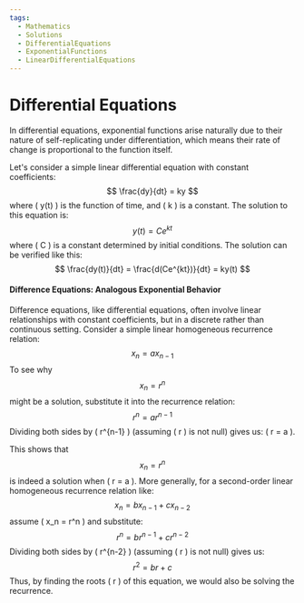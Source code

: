 ```yaml
---
tags:
  - Mathematics
  - Solutions
  - DifferentialEquations
  - ExponentialFunctions
  - LinearDifferentialEquations
---
```


# Differential Equations

In differential equations, exponential functions arise naturally due to their nature of self-replicating under differentiation, which means their rate of change is proportional to the function itself.

Let's consider a simple linear differential equation with constant coefficients:
$$
\frac{dy}{dt} = ky
$$
where \( y(t) \) is the function of time, and \( k \) is a constant. The solution to this equation is:
$$
y(t) = Ce^{kt}
$$
where \( C \) is a constant determined by initial conditions. The solution can be verified like this:
$$
\frac{dy(t)}{dt} = \frac{d(Ce^{kt})}{dt} = ky(t)
$$

#### **Difference Equations: Analogous Exponential Behavior**
Difference equations, like differential equations, often involve linear relationships with constant coefficients, but in a discrete rather than continuous setting. Consider a simple linear homogeneous recurrence relation:
$$
x_{n} = a x_{n-1}
$$
To see why 
$$
x_n = r^n 
$$
might be a solution, substitute it into the recurrence relation:
$$
r^n = a r^{n-1}
$$
Dividing both sides by \( r^{n-1} \) (assuming \( r \) is not null) gives us: \( r = a \).

This shows that 
$$
x_n = r^n 
$$
is indeed a solution when \( r = a \). More generally, for a second-order linear homogeneous recurrence relation like:
$$
x_n = b x_{n-1} + c x_{n-2}
$$
assume \( x_n = r^n \) and substitute:
$$
r^n = b r^{n-1} + c r^{n-2}
$$
Dividing both sides by \( r^{n-2} \) (assuming \( r \) is not null) gives us:
$$
r^2 = b r + c
$$
Thus, by finding the roots \( r \) of this equation, we would also be solving the recurrence.
